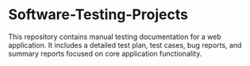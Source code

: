 # Software-Testing-Projects
This repository contains manual testing documentation for a web application. It includes a detailed test plan, test cases, bug reports, and summary reports focused on core application functionality.
